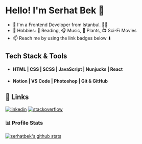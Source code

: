 # Hello! I'm Serhat Bek 👋

- 🔭 I'm a Frontend Developer from Istanbul. 👨‍💻
- 📌 Hobbies: 📙 Reading, 🎧 Music, 🌱 Plants, 📺 Sci-Fi Movies
- 📫 Reach me by using the link badges below ⬇




## Tech Stack & Tools

- #### HTML | CSS | SCSS | JavaScript | Nunjucks | React
- #### Notion | VS Code | Photoshop | Git & GitHub 


## 🔗 Links
[![linkedin](https://img.shields.io/badge/linkedin-0A66C2?style=for-the-badge&logo=linkedin&logoColor=white)](https://www.linkedin.com/in/serhatbek/)
[![stackoverflow](https://img.shields.io/badge/stackoverflow-1DA1F2?style=for-the-badge&logo=stackoverflow&logoColor=white)](https://stackoverflow.com/users/11076426/serhat-bek?tab=profile)


### 📊 Profile Stats

[![serhatbek's github stats](https://github-readme-stats.vercel.app/api?username=serhatbek&show_icons=true&title_color=fff&icon_color=79ff97&text_color=9f9f9f&bg_color=151515)](https://github.com/serhatbek/github-readme-stats)
